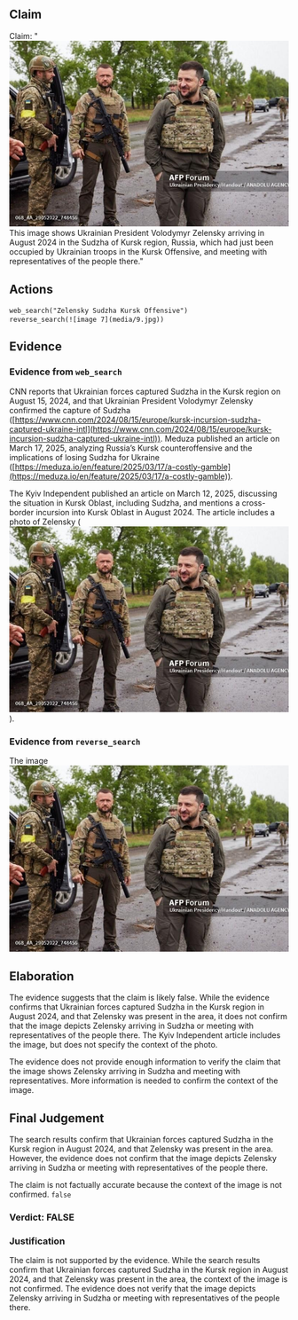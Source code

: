 ## Claim
Claim: "![image 7](media/9.jpg) This image shows Ukrainian President Volodymyr Zelensky arriving in August 2024 in the Sudzha of Kursk region, Russia, which had just been occupied by Ukrainian troops in the Kursk Offensive, and meeting with representatives of the people there."

## Actions
```
web_search("Zelensky Sudzha Kursk Offensive")
reverse_search(![image 7](media/9.jpg))
```

## Evidence
### Evidence from `web_search`
CNN reports that Ukrainian forces captured Sudzha in the Kursk region on August 15, 2024, and that Ukrainian President Volodymyr Zelensky confirmed the capture of Sudzha ([https://www.cnn.com/2024/08/15/europe/kursk-incursion-sudzha-captured-ukraine-intl](https://www.cnn.com/2024/08/15/europe/kursk-incursion-sudzha-captured-ukraine-intl)). Meduza published an article on March 17, 2025, analyzing Russia’s Kursk counteroffensive and the implications of losing Sudzha for Ukraine ([https://meduza.io/en/feature/2025/03/17/a-costly-gamble](https://meduza.io/en/feature/2025/03/17/a-costly-gamble)).

The Kyiv Independent published an article on March 12, 2025, discussing the situation in Kursk Oblast, including Sudzha, and mentions a cross-border incursion into Kursk Oblast in August 2024. The article includes a photo of Zelensky (![image 7](media/9.jpg)).


### Evidence from `reverse_search`
The image ![image 7](media/9.jpg)

## Elaboration
The evidence suggests that the claim is likely false. While the evidence confirms that Ukrainian forces captured Sudzha in the Kursk region in August 2024, and that Zelensky was present in the area, it does not confirm that the image depicts Zelensky arriving in Sudzha or meeting with representatives of the people there. The Kyiv Independent article includes the image, but does not specify the context of the photo.

The evidence does not provide enough information to verify the claim that the image shows Zelensky arriving in Sudzha and meeting with representatives. More information is needed to confirm the context of the image.


## Final Judgement
The search results confirm that Ukrainian forces captured Sudzha in the Kursk region in August 2024, and that Zelensky was present in the area. However, the evidence does not confirm that the image depicts Zelensky arriving in Sudzha or meeting with representatives of the people there.

The claim is not factually accurate because the context of the image is not confirmed. `false`


### Verdict: FALSE

### Justification
The claim is not supported by the evidence. While the search results confirm that Ukrainian forces captured Sudzha in the Kursk region in August 2024, and that Zelensky was present in the area, the context of the image is not confirmed. The evidence does not verify that the image depicts Zelensky arriving in Sudzha or meeting with representatives of the people there.
